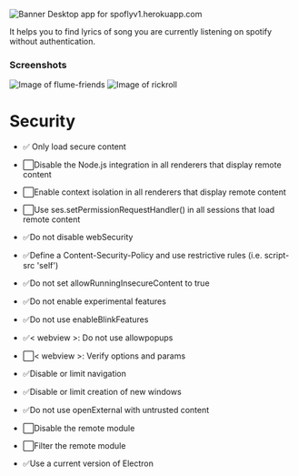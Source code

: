 ![Banner](https://github.com/itsjustaplant/spofly/blob/macos/screenshots/spofly_banner_new.png)
Desktop app for spoflyv1.herokuapp.com

It helps you to find lyrics of song you are currently listening on spotify without authentication.

### Screenshots 

![Image of flume-friends](https://github.com/itsjustaplant/spofly/blob/macos/screenshots/flume_resized.png)
![Image of rickroll](https://github.com/itsjustaplant/spofly/blob/macos/screenshots/rickastley_resized.png)

# Security
- ✅ Only load secure content

- ⬜️Disable the Node.js integration in all renderers that display remote content

- ⬜️Enable context isolation in all renderers that display remote content

- ⬜️Use ses.setPermissionRequestHandler() in all sessions that load remote content

- ✅Do not disable webSecurity

- ✅Define a Content-Security-Policy and use restrictive rules (i.e. script-src 'self')

- ✅Do not set allowRunningInsecureContent to true

- ✅Do not enable experimental features

- ✅Do not use enableBlinkFeatures

- ✅< webview >: Do not use allowpopups

- ⬜️< webview >: Verify options and params

- ✅Disable or limit navigation

- ✅Disable or limit creation of new windows

- ✅Do not use openExternal with untrusted content

- ⬜️Disable the remote module

- ⬜️Filter the remote module

- ✅Use a current version of Electron
